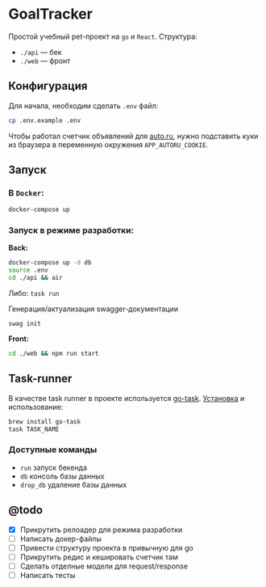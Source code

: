 # GoalTracker

Простой учебный pet-проект на `go` и `React`. Структура:
* `./api` — бек
* `./web` — фронт

## Конфигурация
Для начала, необходим сделать `.env` файл:
```sh
cp .env.example .env
```

Чтобы работал счетчик объявлений для [auto.ru](https://auto.ru), нужно подставить куки из браузера в переменную окружения `APP_AUTORU_COOKIE`.

## Запуск
### В `Docker`:
```sh
docker-compose up
```

### Запуск в режиме разработки:
**Back:**
```sh
docker-compose up -d db
source .env
cd ./api && air
```
Либо: `task run`

Генерация/актуализация swagger-документации
```
swag init
```

**Front:**
```sh
cd ./web && npm run start
```

## Task-runner
В качестве task runner в проекте используется [go-task](https://taskfile.dev). [Установка](https://taskfile.dev/installation/) и использование:
```sh
brew install go-task
task TASK_NAME
```

### Доступные команды
* `run` запуск бекенда
* `db` консоль базы данных
* `drop_db` удаление базы данных
  
## @todo
- [x] Прикрутить релоадер для режима разработки
- [ ] Напиcать докер-файлы
- [ ] Привести структуру проекта в привычную для go
- [ ] Прикрутить редис и кешировать счетчик там
- [ ] Сделать отделные модели для request/response
- [ ] Написать тесты
